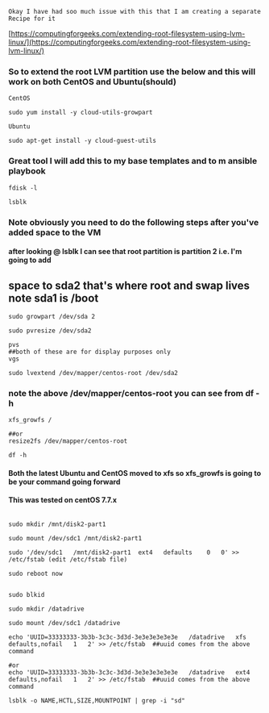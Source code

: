 ```Okay I have had soo much issue with this that I am creating a separate Recipe for it```


[https://computingforgeeks.com/extending-root-filesystem-using-lvm-linux/](https://computingforgeeks.com/extending-root-filesystem-using-lvm-linux/)

### So to extend the root LVM partition use the below and this will work on both CentOS and Ubuntu(should)

```CentOS```

````
sudo yum install -y cloud-utils-growpart
````

```Ubuntu```
````
sudo apt-get install -y cloud-guest-utils
````

### Great tool I will add this to my base templates and to m ansible playbook

````
fdisk -l

lsblk
````

### Note obviously you need to do the following steps after you've added space to the VM

#### after looking @ lsblk I can see that root partition is partition 2 i.e. I'm going to add
## space to sda2 that's where root and swap lives note sda1 is /boot

````
sudo growpart /dev/sda 2

sudo pvresize /dev/sda2

pvs
##both of these are for display purposes only
vgs

sudo lvextend /dev/mapper/centos-root /dev/sda2
````


### note the above /dev/mapper/centos-root you can see from df -h

````
xfs_growfs /

##or
resize2fs /dev/mapper/centos-root

df -h
````


#### Both the latest Ubuntu and CentOS moved to xfs so xfs_growfs is going to be your command going forward

#### This was tested on centOS 7.7.x



````

sudo mkdir /mnt/disk2-part1

sudo mount /dev/sdc1 /mnt/disk2-part1

sudo '/dev/sdc1   /mnt/disk2-part1  ext4   defaults    0   0' >> /etc/fstab (edit /etc/fstab file)

sudo reboot now


sudo blkid

sudo mkdir /datadrive

sudo mount /dev/sdc1 /datadrive

echo 'UUID=33333333-3b3b-3c3c-3d3d-3e3e3e3e3e3e   /datadrive   xfs   defaults,nofail   1   2' >> /etc/fstab  ##uuid comes from the above command

#or
echo 'UUID=33333333-3b3b-3c3c-3d3d-3e3e3e3e3e3e   /datadrive   ext4   defaults,nofail   1   2' >> /etc/fstab  ##uuid comes from the above command

lsblk -o NAME,HCTL,SIZE,MOUNTPOINT | grep -i "sd"

````

